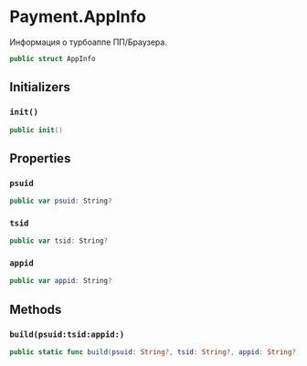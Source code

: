 # Payment.AppInfo

Информация о турбоаппе ПП/Браузера.

``` swift
public struct AppInfo 
```

## Initializers

### `init()`

``` swift
public init() 
```

## Properties

### `psuid`

``` swift
public var psuid: String?
```

### `tsid`

``` swift
public var tsid: String?
```

### `appid`

``` swift
public var appid: String?
```

## Methods

### `build(psuid:tsid:appid:)`

``` swift
public static func build(psuid: String?, tsid: String?, appid: String?) -> AppInfo 
```
